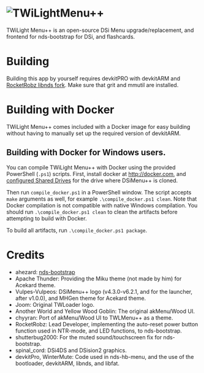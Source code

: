 # ![TWiLightMenu++](https://github.com/RocketRobz/TWiLightMenu/blob/master/logo.png)
TWiLight Menu++ is an open-source DSi Menu upgrade/replacement, and frontend for nds-bootstrap for DSi, and flashcards.

# Building

Building this app by yourself requires devkitPRO with devkitARM and [RocketRobz libnds fork](https://github.com/RocketRobz/libnds). Make sure that grit and mmutil are installed.

# Building with Docker

TWiLight Menu++ comes included with a Docker image for easy building without having to manually set up the required version of devkitARM.

## Building with Docker for Windows users.

You can compile TWiLight Menu++ with Docker using the provided PowerShell (`.ps1`) scripts. First, install docker at http://docker.com, and [configured Shared Drives](https://blogs.msdn.microsoft.com/stevelasker/2016/06/14/configuring-docker-for-windows-volumes/) for the drive where DSiMenu++ is cloned. 

Then run `compile_docker.ps1` in a PowerShell window. The script accepts `make` arguments as well, for example `.\compile_docker.ps1 clean`. Note that Docker compilation is not compatible with native Windows compilation. You should run `.\compile_docker.ps1 clean` to clean the artifacts before attempting to build with Docker.

To build all artifacts, run `.\compile_docker.ps1 package`.

# Credits

- ahezard: [nds-bootstrap](https://github.com/ahezard/nds-bootstrap)
- Apache Thunder: Providing the Miku theme (not made by him) for Acekard theme.
- Vulpes-Vulpeos: DSiMenu++ logo (v4.3.0-v6.2.1, and for the launcher, after v1.0.0), and MHGen theme for Acekard theme.
- Joom: Original TWLoader logo.
- Another World and Yellow Wood Goblin: The original akMenu/Wood UI.
- chyyran: Port of akMenu/Wood UI to TWLMenu++ as a theme.
- RocketRobz: Lead Developer, implementing the auto-reset power button function used in NTR-mode, and LED functions, to nds-bootstrap.
- shutterbug2000: For the muted sound/touchscreen fix for nds-bootstrap.
- spinal_cord: DSi4DS and DSision2 graphics.
- devkitPro, WinterMute: Code used in nds-hb-menu, and the use of the bootloader, devkitARM, libnds, and libfat.
